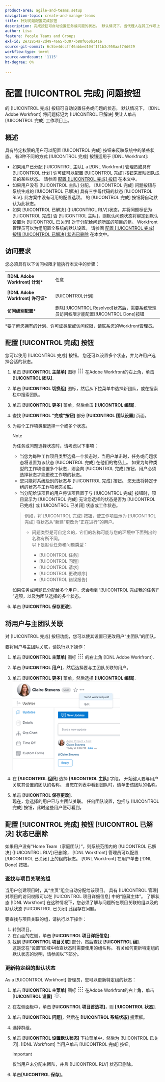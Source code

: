 ```yaml
---
product-area: agile-and-teams;setup
navigation-topic: create-and-manage-teams
title: 针对问题配置完成按钮
description: 完成按钮可自动设置任务或问题的状态。 默认情况下，当代理人在其工作项上单击完成时，Adobe Workfront会将问题标记为已解决。
author: Lisa
feature: People Teams and Groups
exl-id: 2e72854a-2d49-4665-b307-b88f660b141e
source-git-commit: 6c5be4dccff46abbed104f1f1b3c958aaf74d629
workflow-type: tm+mt
source-wordcount: '1115'
ht-degree: 0%

---
```


# 配置 [!UICONTROL 完成] 问题按钮

的 [!UICONTROL 完成] 按钮可自动设置任务或问题的状态。 默认情况下， [!DNL Adobe Workfront] 将问题标记为 [!UICONTROL 已解决] 受让人单击 [!UICONTROL 完成] 工作项目上。

## 概述

具有特定权限的用户可以配置 [!UICONTROL 完成] 按钮来反映系统中的某些状态。 有3种不同的方式 [!UICONTROL 完成] 按钮适用于 [!DNL Workfront]:

* 如果用户已分配 [!UICONTROL 主队], a [!DNL Workfront] 管理员或具有 [!UICONTROL 计划] 许可证可以配置 [!UICONTROL 完成] 按钮来反映团队成员的某些状态。 请参阅 [配置 [!UICONTROL 完成] 按钮](#configure-the-uicontrol-done-button-for-a-team) 在本文中。
* 如果用户没有 [!UICONTROL 主队] 分配， [!UICONTROL 完成] 问题按钮与系统生成的 [!UICONTROL 已解决] 具有三字母代码的状态 [!UICONTROL RLV]. 此方案中没有可用的配置选项。 的 [!UICONTROL 完成] 按钮将自动默认为此状态。
* 如果 [!UICONTROL 已解决] ([!UICONTROL RLV])状态，并将问题标记为 [!UICONTROL 完成] 否 [!UICONTROL 主队]，则默认问题状态将绑定到默认设置为 [!UICONTROL 已关闭] 对于分配给问题所属的项目的组。 Workfront管理员可以为组配置全系统的默认设置。 请参阅 [配置 [!UICONTROL 完成] 按钮 [!UICONTROL 已解决] 状态已删除](#configure-the-uicontrol-done-button-when-the-uicontrol-resolved-status-has-been-deleted) 在本文中。

## 访问要求

您必须具有以下访问权限才能执行本文中的步骤：

<table style="table-layout:auto"> 
 <col> 
 </col> 
 <col> 
 </col> 
 <tbody> 
  <tr> 
   <td role="rowheader"><strong>[!DNL Adobe Workfront] 计划*</strong></td> 
   <td> <p>任意</p> </td> 
  </tr> 
  <tr> 
   <td role="rowheader"><strong>[!DNL Adobe Workfront] 许可证*</strong></td> 
   <td> <p>[!UICONTROL计划] </p> </td> 
  </tr> 
  <tr> 
   <td role="rowheader"><strong>访问级别配置*</strong></td> 
   <td>删除[!UICONTROL Resolved]状态后，需要系统管理员访问权限才能配置[!UICONTROL Done]按钮</td> 
  </tr> 
 </tbody> 
</table>

&#42;要了解您拥有的计划、许可证类型或访问权限，请联系您的Workfront管理员。

## 配置 [!UICONTROL 完成] 按钮

您可以使用 [!UICONTROL 完成] 按钮。 您还可以设置多个状态，并允许用户选择合适的状态。

1. 单击 **[!UICONTROL 主菜单]** 图标 ![](assets/main-menu-icon.png) 在Adobe Workfront的右上角，单击 **[!UICONTROL 团队]**.

1. 单击 **[!UICONTROL 切换组]** 图标，然后从下拉菜单中选择新团队，或在搜索栏中搜索团队。
1. 单击 **[!UICONTROL 更多]** 菜单，然后单击 **[!UICONTROL 编辑]**.
1. 查找 **[!UICONTROL “完成”按钮]** 部分 **[!UICONTROL 团队设置]** 页面。

1. 为每个工作项类型选择一个或多个状态。

   >[!NOTE]
   >
   >为任务或问题选择状态时，请考虑以下事项：
   >
   >* 当您为每种工作项目类型选择一个状态时，当用户单击时，任务或问题状态将设置为该状态 [!UICONTROL 完成] 在他们的物品上。 如果为每种类型的工作项设置多个状态，则会向 [!UICONTROL 完成] 按钮，用户必须选择状态才能更改工作项的状态。
   >* 您只能将系统级别的状态与 [!UICONTROL 完成] 按钮。 您无法将特定于组的状态与工作项状态关联。
   >* 当分配给该项目的用户将该项目置于与 [!UICONTROL 完成] 按钮时，项目显示为 [!UICONTROL 完成] 无论您选择的状态是否为 [!UICONTROL 已完成] 或 [!UICONTROL 已关闭] 状态或工作状态。

   >   
   >   
   >  例如，将 [!UICONTROL 完成] 按钮，使工作项显示为 [!UICONTROL 完成] 将状态从“新建”更改为“正在进行”的用户。
   >   
   >* 问题类型是可自定义的，它们的名称可能与您的环境中下面列出的名称有所不同。\
      >  以下是默认任务和问题类型：
      >     
      >   * [!UICONTROL 任务]
      >   * [!UICONTROL 问题]
      >   * [!UICONTROL 请求]
      >   * [!UICONTROL 更改顺序]
      >   * [!UICONTROL 错误报告]


   如果任务或问题已分配给多个用户，您会看到“[!UICONTROL 完成我的任务]“ ”选项，以及为团队选择的多个状态。

1. 单击 **[!UICONTROL 保存更改]**.

## 将用户与主团队关联

对 [!UICONTROL 完成] 按钮功能，您可以使其设置已更改用户“主团队”的团队。

要将用户与主团队关联，请执行以下操作：

1. 单击 **[!UICONTROL 主菜单]** 图标 ![](assets/main-menu-icon.png) 的右上角 [!DNL Adobe Workfront].

1. 单击 **[!UICONTROL 用户]**，然后选择要与主团队关联的用户。
1. 单击 **[!UICONTROL 更多]** 菜单，然后选择 **[!UICONTROL 编辑]**.\
   ![](assets/user-settings-nwe-350x291.png)

1. 在 **[!UICONTROL 组织]** 选择 **[!UICONTROL 主队]** 字段。 开始键入要与用户关联其设置的团队的名称。 当您在列表中看到团队时，请单击该团队的名称。

1. 单击 **[!UICONTROL 保存更改]**.\
   现在，您选择的用户已与主团队关联。
任何团队设置，包括与 [!UICONTROL 完成] 按钮，此时这些用户便可看到。

## 配置 [!UICONTROL 完成] 按钮 [!UICONTROL 已解决] 状态已删除

如果用户没有“Home Team（家庭团队）”，则系统范围内的 [!UICONTROL 已解决] ([!UICONTROL RLV])已删除， [!DNL Workfront] 管理员可以配置 [!UICONTROL 已关闭] 上的组的状态。 [!DNL Workfront] 在用户单击 [!DNL Done] 按钮。

### 查找与项目关联的组

当用户创建项目时，其“主页”组会自动分配给该项目。 具有 [!UICONTROL 管理] 对项目的访问权限可以在 [!UICONTROL 项目详细信息] 中的“隐藏主体”。 了解状态 [!DNL Workfront] 在这种情况下，您必须了解与问题所在项目关联的组以及的默认状态 [!UICONTROL 已关闭] 此组存在问题。

要查找与项目关联的组，请执行以下操作：

1. 转到项目。
1. 在页面的左侧，单击 **[!UICONTROL 项目详细信息]**.
1. 找到 **[!UICONTROL 项目关联]** 部分，然后查找 **[!UICONTROL 组]**.\
   这是您在“设置”区域中检查状态时需要使用的组名称。 有关如何更新特定组的默认状态的说明，请参阅以下部分。

### 更新特定组的默认状态

As a [!UICONTROL Workfront] 管理员，您可以更新特定组的状态：

1. 单击 **[!UICONTROL 主菜单]** 图标 ![](assets/main-menu-icon.png) 在Adobe Workfront的右上角，单击 **[!UICONTROL 设置]** ![](assets/gear-icon-settings.png).
1. 在左侧面板中，单击 **[!UICONTROL 项目首选项]**，则 **[!UICONTROL 状态]**.

1. 单击 **[!UICONTROL 问题]**，然后在 **[!UICONTROL 系统状态]** 搜索框。

1. 选择群组。
1. 单击 **[!UICONTROL 设置默认状态]** 下拉菜单中，然后为 [!UICONTROL 已关闭]. [!DNL Workfront] 当用户单击 [!UICONTROL 完成] 按钮。

   >[!IMPORTANT]
   >
   >仅当用户未分配主团队，并且 [!UICONTROL RLV] 状态已删除。

1. 单击&#x200B;**[!UICONTROL 保存]**。
